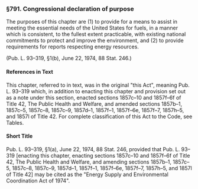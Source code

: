 ### §791. Congressional declaration of purpose ###

The purposes of this chapter are (1) to provide for a means to assist in meeting the essential needs of the United States for fuels, in a manner which is consistent, to the fullest extent practicable, with existing national commitments to protect and improve the environment, and (2) to provide requirements for reports respecting energy resources.

(Pub. L. 93–319, §1(b), June 22, 1974, 88 Stat. 246.)

#### References in Text ####

This chapter, referred to in text, was in the original "this Act", meaning Pub. L. 93–319 which, in addition to enacting this chapter and provision set out as a note under this section, enacted sections 1857c–10 and 1857f–6f of Title 42, The Public Health and Welfare, and amended sections 1857b–1, 1857c–5, 1857c–8, 1857c–9, 1857d–1, 1857f–1, 1857f–6e, 1857f–7, 1857h–5, and 1857l of Title 42. For complete classification of this Act to the Code, see Tables.

#### Short Title ####

Pub. L. 93–319, §1(a), June 22, 1974, 88 Stat. 246, provided that Pub. L. 93–319 [enacting this chapter, enacting sections 1857c–10 and 1857f–6f of Title 42, The Public Health and Welfare, and amending sections 1857b–1, 1857c–5, 1857c–8, 1857c–9, 1857d–1, 1857f–1, 1857f–6e, 1857f–7, 1857h–5, and 1857l of Title 42] may be cited as the "Energy Supply and Environmental Coordination Act of 1974".